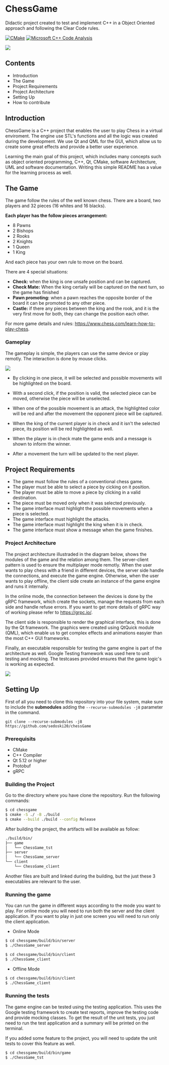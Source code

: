# ChessGame
Didactic project created to test and implement C++ in a Object Oriented approach and following the Clear Code rules.

[![CMake](https://github.com/sedoski20/chessGame/actions/workflows/build.yml/badge.svg)](https://github.com/sedoski20/chessGame/actions/workflows/build.yml) [![Microsoft C++ Code Analysis](https://github.com/sedoski20/chessGame/actions/workflows/msvc.yml/badge.svg)](https://github.com/sedoski20/chessGame/actions/workflows/msvc.yml)

![](/doc/main.PNG)

## Contents

* Introduction
* The Game
* Project Requirements
* Project Architecture
* Setting Up
* How to contribute
  

## Introduction

ChessGame is a C++ project that enables the user to play Chess in a virtual enviroment.
The engine use STL's functions and all the logic was created during the development. 
We use Qt and QML for the GUI, which allow us to create some great effects and provide a better user experience.

Learning the main goal of this project, which includes many concepts such as object oriented programming, C++, Qt, CMake, software Architecture, UML and software documentation. Writing this simple README has a value for the learning process as well.

## The Game

The game follow the rules of the well known chess. There are a board, two players and 32 pieces (16 whites and 16 blacks).

**Each player has the follow pieces arrangement:**

* 8 Pawns
* 2 Bishops
* 2 Rooks
* 2 Knights
* 1 Queen 
* 1 King

And each piece has your own rule to move on the board.

There are 4 special situations:

* **Check:** when the king is one unsafe position and can be captured.
* **Check Mate:** When the king certaily will be captured on the next turn, so the game has finished
* **Pawn promoting:** when a pawn reaches the opposite border of the board it can be promoted to any other piece.
* **Castle:** if there any pieces between the king and the rook, and it is the very first move for both, they can change the position each other. 

For more game details and rules: https://www.chess.com/learn-how-to-play-chess.

### Gameplay

The gameplay is simple, the  players can use the same device or play remotly. The interaction is done by mouse clicks.

![](https://i.giphy.com/media/71wW6cZUvQyMdet34g/giphy.gif)

* By clicking in one piece, it will be selected and possible movements will be highlighted on the board. 
  
* With a second click, if the position is valid, the selected piece can be moved,  otherwise the piece will be unselected. 

* When one of the possible movement is an attack, the highlighted color will be red and after the movement the opponent piece will be captured.

* When the king of the current player is in check and it isn't the selected piece, its position will be red highlighted as well.

* When the player is in check mate the game ends and a message is shown to inform the winner.
  
* After a movement the turn will be updated to the next player.

## Project Requirements

* The game must follow the rules of a conventional chess game.
* The player must be able to select a piece by cicking on it position.
* The player must be able to move a piece by clicking in a valid destination.
* The piece must be moved only when it was selected previously.
* The game interface must highlight the possible movements when a piece is selected.
* The game interface must highlight the attacks.
* The game interface must highlight the king when it is in check.
* The game interface must show a message when the game finishes.

### Project Architecture

The project architecture illustraded in the diagram below, shows the modules of the game and the relation among them. The server-client pattern is used to ensure the multiplayer mode remotly. When the user wants to play chess with a friend in different devices, the server side handle the connections, and execute the game engine. Otherwise, when the user wants to play offline, the client side create an instance of the game engine and runs it internally.

In the online mode, the connection between the devices is done by the gRPC framework, which create the sockets, manage the requests from each side and handle refuse errors. If you want to get more details of gRPC way of working please refer to https://grpc.io/.

The client side is responsible to render the graphical interface, this is done by the Qt framework. The graphics were created using QtQuick module (QML), which enable us to get complex effects and animations easyier than the most C++ GUI frameworks.

Finally, an executable responsible for testing the game engine is part of the architecture as well. Google Testing framework was used here to unit testing and mocking. The testcases provided ensures that the game logic's is working as expected.

![](/doc/component_diagram.png)

## Setting Up

First of all you need to clone this repository into your file system, make sure to include the **submodules** adding the `--recurse-submodules -j8` parameter in the command.

```git clone --recurse-submodules -j8 https://github.com/sedoski20/chessGame```

### Prerequisits

* CMake 
* C++ Compiler 
* Qt 5.12 or higher 
* Protobuf
* gRPC

### Building the Project

Go to the directory where you have clone the repository. Run the following commands:

```bash
$ cd chessgame
$ cmake -S ./ -B ./build
$ cmake --build ./build --config Release
```

After building the project, the artifacts will be available as follow:

```bash
./build/bin/
├── game
│   └── ChessGame_tst
├── server
│   └── ChessGame_server
└── client
    └── ChessGame_client
```

Another files are built and linked during the building, but the just these 3 executables are relevant to the user.

### Running the game

You can run the game in different ways according to the mode you want to play. For online mode you will need to run both the server and the client application. If you want to play in just one screen you will need to run only the client application.

* Online Mode

```bash
$ cd chessgame/build/bin/server
$ ./ChessGame_server

$ cd chessgame/build/bin/client
$ ./ChessGame_client
```

* Offline Mode

```bash
$ cd chessgame/build/bin/client
$ ./ChessGame_client
```

### Running the tests

The game engine can be tested using the testing application. This uses the Google testing framework to create test reports, improve the testing code and provide mocking classes. To get the result of the unit tests, you just need to run the test application and a summary will be printed on the terminal. 

If you added some feature to the project, you will need to update the unit tests to cover this feature as well.

```bash
$ cd chessgame/build/bin/game
$ ./ChessGame_tst
```






